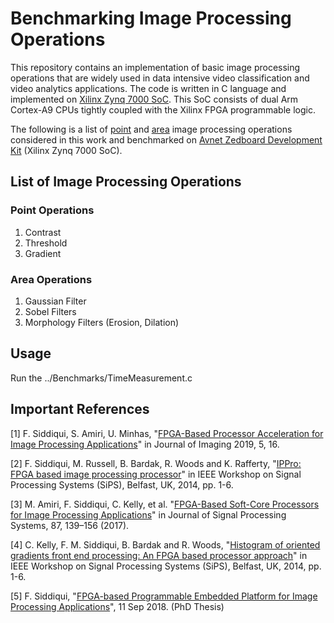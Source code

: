 # Benchmarking Image Processing Operations

<p align="justify">

This repository contains an implementation of basic image processing operations that are widely used in data intensive video classification and video analytics applications. The code is written in C language and implemented on [Xilinx Zynq 7000 SoC](https://www.xilinx.com/products/silicon-devices/soc/zynq-7000.html). This SoC consists of dual Arm Cortex-A9 CPUs tightly coupled with the Xilinx FPGA programmable logic. 

</p>

The following is a list of [point](https://homepages.inf.ed.ac.uk/rbf/HIPR2/pntops.htm) and [area](https://homepages.inf.ed.ac.uk/rbf/HIPR2/morops.htm) image processing operations considered in this work and benchmarked on [Avnet Zedboard Development Kit](https://www.avnet.com/wps/portal/us/products/avnet-boards/avnet-board-families/zedboard/) (Xilinx Zynq 7000 SoC).

## List of Image Processing Operations
<p align="justify">

### Point Operations
1. Contrast
2. Threshold
3. Gradient
### Area Operations
1. Gaussian Filter
2. Sobel Filters
3. Morphology Filters (Erosion, Dilation)
  
## Usage
Run the ../Benchmarks/TimeMeasurement.c

## Important References
<p align="justify">

[1] F. Siddiqui, S. Amiri, U. Minhas, "[FPGA-Based Processor Acceleration for Image Processing Applications](https://www.mdpi.com/394628)" in Journal of Imaging 2019, 5, 16.

[2] F. Siddiqui, M. Russell, B. Bardak, R. Woods and K. Rafferty, "[IPPro: FPGA based image processing processor](https://ieeexplore.ieee.org/abstract/document/6986057)" in IEEE Workshop on Signal Processing Systems (SiPS), Belfast, UK, 2014, pp. 1-6.

[3] M. Amiri, F. Siddiqui, C. Kelly, et al. "[FPGA-Based Soft-Core Processors for Image Processing Applications](https://link.springer.com/article/10.1007/s11265-016-1185-7)" in Journal of Signal Processing Systems, 87, 139–156 (2017).
  
[4] C. Kelly, F. M. Siddiqui, B. Bardak and R. Woods, "[Histogram of oriented gradients front end processing: An FPGA based processor approach](https://ieeexplore.ieee.org/document/6986093)" in IEEE Workshop on Signal Processing Systems (SiPS), Belfast, UK, 2014, pp. 1-6.

[5] F. Siddiqui, "[FPGA-based Programmable Embedded Platform for Image Processing Applications](https://pure.qub.ac.uk/en/studentTheses/fpga-based-programmable-embedded-platform-for-image-processing-ap)", 11 Sep 2018. (PhD Thesis)
</p>
